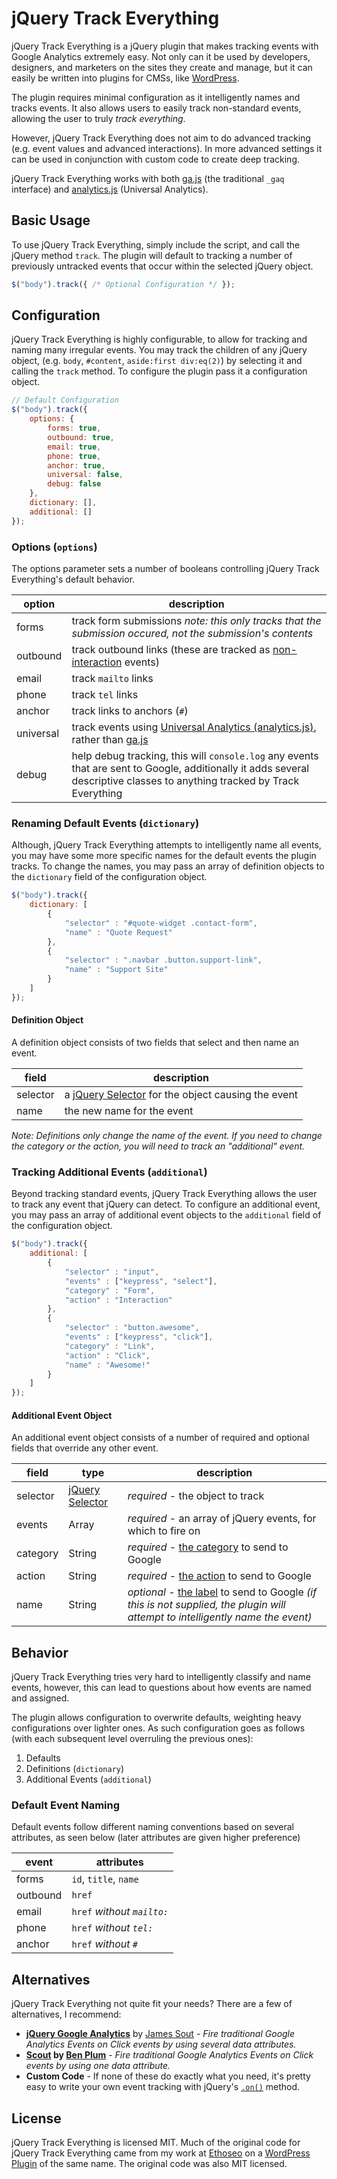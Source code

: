 # jQuery Track Everything
jQuery Track Everything is a jQuery plugin that makes tracking events with Google Analytics extremely easy. Not only can it be used by developers, designers, and marketers on the sites they create and manage, but it can easily be written into plugins for CMSs, like [WordPress](https://github.com/ethoseo/track-everything).

The plugin requires minimal configuration as it intelligently names and tracks events. It also allows users to easily track non-standard events, allowing the user to truly _track everything_. 

However, jQuery Track Everything does not aim to do advanced tracking (e.g. event values and advanced interactions). In more advanced settings it can be used in conjunction with custom code to create deep tracking.

jQuery Track Everything works with both [ga.js](https://developers.google.com/analytics/devguides/collection/gajs/) (the traditional `_gaq` interface) and [analytics.js](https://support.google.com/analytics/answer/2790010?hl=en) (Universal Analytics).

## Basic Usage
To use jQuery Track Everything, simply include the script, and call the jQuery method `track`. The plugin will default to tracking a number of previously untracked events that occur within the selected jQuery object.

```js
$("body").track({ /* Optional Configuration */ });
```

## Configuration
jQuery Track Everything is highly configurable, to allow for tracking and naming many irregular events. You may track the children of any jQuery object, (e.g. `body`, `#content`, `aside:first div:eq(2)`) by selecting it and calling the `track` method. To configure the plugin pass it a configuration object.

```js
// Default Configuration
$("body").track({
	options: {
		forms: true,
		outbound: true,
		email: true,
		phone: true,
		anchor: true,
		universal: false,
		debug: false
	},
	dictionary: [],
	additional: []
});
```
### Options (`options`)
The options parameter sets a number of booleans controlling jQuery Track Everything's default behavior.

|  option   | description                                       |
|-----------|---------------------------------------------------|
| forms     | track form submissions _note: this only tracks that the submission occured, not the submission's contents_ |
| outbound  | track outbound links (these are tracked as [non-interaction](https://developers.google.com/analytics/devguides/collection/gajs/eventTrackerGuide#non-interaction) events) |
| email     | track `mailto` links                              |
| phone     | track `tel` links                                 |
| anchor    | track links to anchors (`#`)                      |
| universal | track events using [Universal Analytics (analytics.js)](https://support.google.com/analytics/answer/2790010?hl=en), rather than [ga.js](https://developers.google.com/analytics/devguides/collection/gajs/) |
| debug     | help debug tracking, this will `console.log` any events that are sent to Google, additionally it adds several descriptive classes to anything tracked by Track Everything                                             |

### Renaming Default Events (`dictionary`)
Although, jQuery Track Everything attempts to intelligently name all events, you may have some more specific names for the default events the plugin tracks. To change the names, you may pass an array of definition objects to the `dictionary` field of the configuration object.

```js
$("body").track({
	dictionary: [
		{
			"selector" : "#quote-widget .contact-form",
			"name" : "Quote Request"
		},
		{
			"selector" : ".navbar .button.support-link",
			"name" : "Support Site"
		}
	]
});
```

#### Definition Object
A definition object consists of two fields that select and then name an event.

| field    | description                                        |
| -------- | -------------------------------------------------- |
| selector | a [jQuery Selector](http://api.jquery.com/category/selectors/) for the object causing the event |
| name     | the new name for the event                         |

_Note: Definitions only change the name of the event. If you need to change the category or the action, you will need to track an "additional" event._

### Tracking Additional Events (`additional`)
Beyond tracking standard events, jQuery Track Everything allows the user to track any event that jQuery can detect. To configure an additional event, you may pass an array of additional event objects to the `additional` field of the configuration object.

```js
$("body").track({
	additional: [
		{
			"selector" : "input",
			"events" : ["keypress", "select"],
			"category" : "Form",
			"action" : "Interaction"
		},
		{
			"selector" : "button.awesome",
			"events" : ["keypress", "click"],
			"category" : "Link",
			"action" : "Click",
			"name" : "Awesome!"
		}
	]
});
```

#### Additional Event Object
An additional event object consists of a number of required and optional fields that override any other event.

| field    | type   | description |
| -------- | ------ | -------- |
| selector | [jQuery Selector](http://api.jquery.com/category/selectors/) | _required_ - the object to track |
| events   | Array  | _required_ - an array of jQuery events, for which to fire on |
| category | String | _required_ - [the category](https://developers.google.com/analytics/devguides/collection/gajs/eventTrackerGuide#Categories) to send to Google |
| action   | String | _required_ - [the action](https://developers.google.com/analytics/devguides/collection/gajs/eventTrackerGuide#Actions) to send to Google |
| name     | String | _optional_ - [the label](https://developers.google.com/analytics/devguides/collection/gajs/eventTrackerGuide#Labels) to send to Google _(if this is not supplied, the plugin will attempt to intelligently name the event)_ |

## Behavior
jQuery Track Everything tries very hard to intelligently classify and name events, however, this can lead to questions about how events are named and assigned.

The plugin allows configuration to overwrite defaults, weighting heavy configurations over lighter ones. As such configuration goes as follows (with each subsequent level overruling the previous ones):

1. Defaults
2. Definitions (`dictionary`)
3. Additional Events (`additional`)

### Default Event Naming
Default events follow different naming conventions based on several attributes, as seen below (later attributes are given higher preference)

| event     | attributes                  |
|-----------|-----------------------------|
| forms     | `id`, `title`, `name`       |
| outbound  | `href`                      |
| email     | `href` _without `mailto:`_  |
| phone     | `href` _without `tel:`_     |
| anchor    | `href` _without `#`_        |

## Alternatives
jQuery Track Everything not quite fit your needs? There are a few of alternatives, I recommend:

- **[jQuery Google Analytics](https://github.com/JimBobSquarePants/jQuery-Google-Analytics)** by [James Sout](https://github.com/JimBobSquarePants) - _Fire traditional Google Analytics Events on Click events by using several data attributes._
- **[Scout](http://www.benplum.com/projects/scout/) by [Ben Plum](https://github.com/benplum)** - _Fire traditional Google Analytics Events on Click events by using one data attribute._
- **Custom Code** - If none of these do exactly what you need, it's pretty easy to write your own event tracking with jQuery's [`.on()`](http://api.jquery.com/on/) method.

## License
jQuery Track Everything is licensed MIT. Much of the original code for jQuery Track Everything came from my work at [Ethoseo](http://ethoseo.com/) on a [WordPress Plugin](https://github.com/ethoseo/track-everything) of the same name. The original code was also MIT licensed.